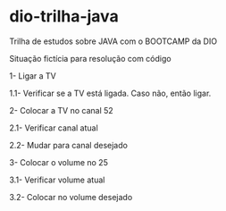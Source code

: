 # dio-trilha-java
Trilha de estudos sobre JAVA com o BOOTCAMP da DIO

Situação fictícia para resolução com código

1- Ligar a TV

1.1- Verificar se a TV está ligada. Caso não, então ligar.

2- Colocar a TV no canal 52

2.1- Verificar canal atual

2.2- Mudar para canal desejado

3- Colocar o volume no 25

3.1- Verificar volume atual

3.2- Colocar no volume desejado
